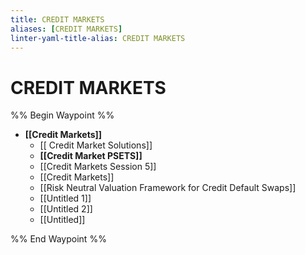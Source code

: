 ```yaml
---
title: CREDIT MARKETS
aliases: [CREDIT MARKETS]
linter-yaml-title-alias: CREDIT MARKETS
---
```


# CREDIT MARKETS

%% Begin Waypoint %%
- **[[Credit Markets]]**
	- [[ Credit Market Solutions]]
	- **[[Credit Market PSETS]]**
	- [[Credit Markets Session 5]]
	- [[Credit Markets]]
	- [[Risk Neutral Valuation Framework for Credit Default Swaps]]
	- [[Untitled 1]]
	- [[Untitled 2]]
	- [[Untitled]]

%% End Waypoint %%
